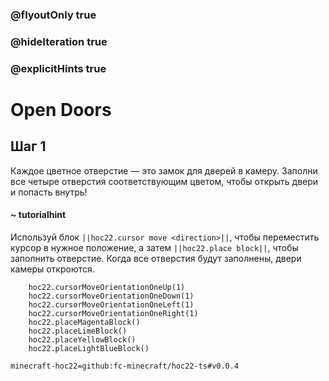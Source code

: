 ### @flyoutOnly true
### @hideIteration true
### @explicitHints true


# Open Doors

## Шаг 1  
Каждое цветное отверстие — это замок для дверей в камеру. Заполни все четыре отверстия соответствующим цветом, чтобы открыть двери и попасть внутрь!  

#### ~ tutorialhint 
Используй блок ``||hoc22.cursor move <direction>||``, чтобы переместить курсор в нужное положение, а затем ``||hoc22.place block||``, чтобы заполнить отверстие. Когда все отверстия будут заполнены, двери камеры откроются.  


```ghost
    hoc22.cursorMoveOrientationOneUp(1)
    hoc22.cursorMoveOrientationOneDown(1)
    hoc22.cursorMoveOrientationOneLeft(1)
    hoc22.cursorMoveOrientationOneRight(1)
    hoc22.placeMagentaBlock()
    hoc22.placeLimeBlock()
    hoc22.placeYellowBlock()
    hoc22.placeLightBlueBlock()

```
```package
minecraft-hoc22=github:fc-minecraft/hoc22-ts#v0.0.4
```